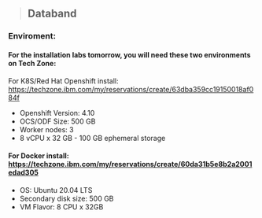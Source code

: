 > ## Databand 
### Enviroment:
#### For the installation labs tomorrow, you will need these two environments on Tech Zone:
For K8S/Red Hat Openshift install: https://techzone.ibm.com/my/reservations/create/63dba359cc19150018af084f
- Openshift Version: 4.10
- OCS/ODF Size: 500 GB
- Worker nodes: 3
- 8 vCPU x 32 GB - 100 GB ephemeral storage
#### For Docker install: https://techzone.ibm.com/my/reservations/create/60da31b5e8b2a2001edad305
- OS: Ubuntu 20.04 LTS
- Secondary disk size: 500 GB
- VM Flavor: 8 CPU x 32GB
